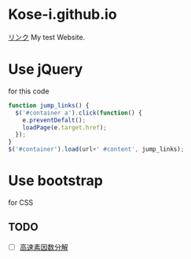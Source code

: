 # Kose-i.github.io

[リンク](https://kose-i.github.io/index.html)
My test Website.

# Use jQuery

for this code

```js
function jump_links() {
  $('#container a').click(function() {
    e.preventDefalt();
    loadPage(e.target.href);
  });
}
$('#container').load(url+' #content', jump_links);
```

# Use bootstrap

for CSS

## TODO

- [ ] [高速素因数分解](https://atcoder.jp/contests/abc177/editorial/82)
